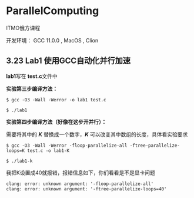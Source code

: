 # ParallelComputing

ITMO俄方课程

开发环境： GCC 11.0.0 , MacOS , Clion


## 3.23 Lab1 使用GCC自动化并行加速

**lab1**写在 **test.c**文件中

**实验第三步编译方法：**

```shell
$ gcc -O3 -Wall -Werror -o lab1 test.c

$ ./lab1
```

**实验第四步编译方法（好像在这步开并行）：**

需要将其中的 ***K*** 替换成一个数字，***K*** 可以改变其中数组的长度，具体看实验要求

```shell
$ gcc -O3 -Wall -Werror -floop-parallelize-all -ftree-parallelize-loops=K test.c -o lab1-K

$ ./lab1-k
```

我把K设置成40就报错，报错信息如下，你们看看是不是显卡问题

```shell
clang: error: unknown argument: '-floop-parallelize-all'
clang: error: unknown argument: '-ftree-parallelize-loops=40'
```

